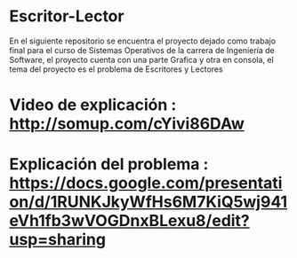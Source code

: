 # Escritor-Lector
En el siguiente repositorio se encuentra el proyecto dejado como trabajo final para el curso de Sistemas Operativos de la carrera de Ingeniería de Software, el proyecto cuenta con una parte Grafica y otra en consola, el tema del proyecto es el problema de Escritores y Lectores

# Video de explicación : http://somup.com/cYivi86DAw

# Explicación del problema : https://docs.google.com/presentation/d/1RUNKJkyWfHs6M7KiQ5wj941eVh1fb3wVOGDnxBLexu8/edit?usp=sharing